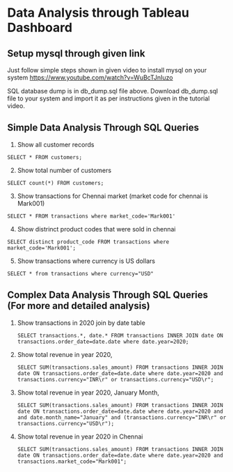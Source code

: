 # Data Analysis through Tableau Dashboard

## Setup mysql through given link

Just follow simple steps shown in given video to install mysql on your system 
https://www.youtube.com/watch?v=WuBcTJnIuzo

SQL database dump is in db_dump.sql file above. Download db_dump.sql file to your system and import it as per instructions given in the tutorial video.


## Simple Data Analysis Through SQL Queries

1. Show all customer records

  `SELECT * FROM customers;`

2. Show total number of customers

  `SELECT count(*) FROM customers;`

3. Show transactions for Chennai market (market code for chennai is Mark001)

  `SELECT * FROM transactions where market_code='Mark001'`

4. Show distrinct product codes that were sold in chennai

  `SELECT distinct product_code FROM transactions where market_code='Mark001';`

5. Show transactions where currency is US dollars

  `SELECT * from transactions where currency="USD"`
  

## Complex Data Analysis Through SQL Queries (For more and detailed analysis)

1. Show transactions in 2020 join by date table

    `SELECT transactions.*, date.* FROM transactions INNER JOIN date ON transactions.order_date=date.date where date.year=2020;`

2. Show total revenue in year 2020,

    `SELECT SUM(transactions.sales_amount) FROM transactions INNER JOIN date ON transactions.order_date=date.date where date.year=2020 and transactions.currency="INR\r" or transactions.currency="USD\r";`
	
3. Show total revenue in year 2020, January Month,

    `SELECT SUM(transactions.sales_amount) FROM transactions INNER JOIN date ON transactions.order_date=date.date where date.year=2020 and and date.month_name="January" and (transactions.currency="INR\r" or transactions.currency="USD\r");`

4. Show total revenue in year 2020 in Chennai

    `SELECT SUM(transactions.sales_amount) FROM transactions INNER JOIN date ON transactions.order_date=date.date where date.year=2020
and transactions.market_code="Mark001";`
